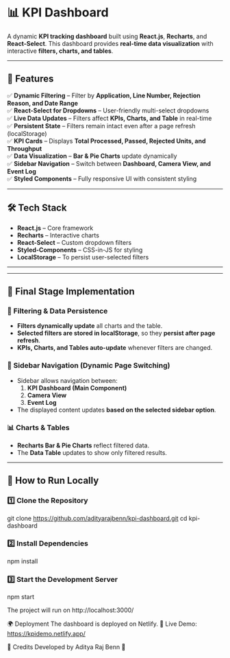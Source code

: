 # 📊 KPI Dashboard

A dynamic **KPI tracking dashboard** built using **React.js**, **Recharts**, and **React-Select**. This dashboard provides **real-time data visualization** with interactive **filters, charts, and tables**.

---

## 🚀 Features

✅ **Dynamic Filtering** – Filter by **Application, Line Number, Rejection Reason, and Date Range**  
✅ **React-Select for Dropdowns** – User-friendly multi-select dropdowns  
✅ **Live Data Updates** – Filters affect **KPIs, Charts, and Table** in real-time  
✅ **Persistent State** – Filters remain intact even after a page refresh (localStorage)  
✅ **KPI Cards** – Displays **Total Processed, Passed, Rejected Units, and Throughput**  
✅ **Data Visualization** – **Bar & Pie Charts** update dynamically  
✅ **Sidebar Navigation** – Switch between **Dashboard, Camera View, and Event Log**  
✅ **Styled Components** – Fully responsive UI with consistent styling  

---

## 🛠 Tech Stack

- **React.js** – Core framework  
- **Recharts** – Interactive charts  
- **React-Select** – Custom dropdown filters  
- **Styled-Components** – CSS-in-JS for styling  
- **LocalStorage** – To persist user-selected filters  

---


---

## 📡 Final Stage Implementation

### 🎯 Filtering & Data Persistence

- **Filters dynamically update** all charts and the table.
- **Selected filters are stored in localStorage**, so they **persist after page refresh**.
- **KPIs, Charts, and Tables auto-update** whenever filters are changed.

### 🔄 Sidebar Navigation (Dynamic Page Switching)

- Sidebar allows navigation between:
  1. **KPI Dashboard (Main Component)**
  2. **Camera View**
  3. **Event Log**
- The displayed content updates **based on the selected sidebar option**.

### 📊 Charts & Tables

- **Recharts Bar & Pie Charts** reflect filtered data.
- The **Data Table** updates to show only filtered results.

---

## 🚀 How to Run Locally

### 1️⃣ Clone the Repository

git clone https://github.com/adityarajbenn/kpi-dashboard.git
cd kpi-dashboard

### 2️⃣ Install Dependencies
npm install

### 3️⃣ Start the Development Server
npm start

The project will run on http://localhost:3000/


🌍 Deployment
The dashboard is deployed on Netlify.
🔗 Live Demo: https://kpidemo.netlify.app/

📌 Credits
Developed by Aditya Raj Benn 🚀